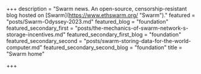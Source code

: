 +++
description = "Swarm news. An open-source, censorship-resistant blog hosted on [Swarm](https://www.ethswarm.org/ \"Swarm\")."
featured = "posts/Swarm-Odyssey-2023.md"
featured_blog = "foundation"
featured_secondary_first = "posts/the-mechanics-of-swarm-network-s-storage-incentives.md"
featured_secondary_first_blog = "foundation"
featured_secondary_second = "posts/swarm-storing-data-for-the-world-computer.md"
featured_secondary_second_blog = "foundation"
title = "Swarm home"

+++

